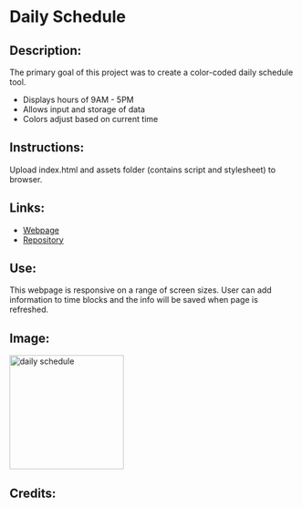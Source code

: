 # Daily Schedule

## Description:

The primary goal of this project was to create a color-coded daily schedule tool.

- Displays hours of 9AM - 5PM
- Allows input and storage of data
- Colors adjust based on current time

## Instructions:

Upload index.html and assets folder (contains script and stylesheet) to browser.

## Links:

- [Webpage]()
- [Repository]()

## Use:

This webpage is responsive on a range of screen sizes. User can add information to time blocks and the info will be saved when page is refreshed.

## Image:

<img src="" alt="daily schedule" width="200"/>

## Credits:

